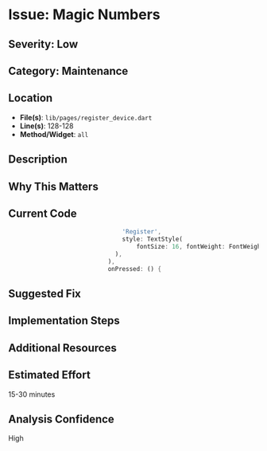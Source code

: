 # Issue: Magic Numbers

## Severity: Low

## Category: Maintenance

## Location
- **File(s)**: `lib/pages/register_device.dart`
- **Line(s)**: 128-128
- **Method/Widget**: `all`

## Description


## Why This Matters


## Current Code
```dart
                                'Register',
                                style: TextStyle(
                                    fontSize: 16, fontWeight: FontWeight.bold, color: Colors.black),
                              ),
                            ),
                            onPressed: () {
```

## Suggested Fix


## Implementation Steps


## Additional Resources


## Estimated Effort
15-30 minutes

## Analysis Confidence
High
